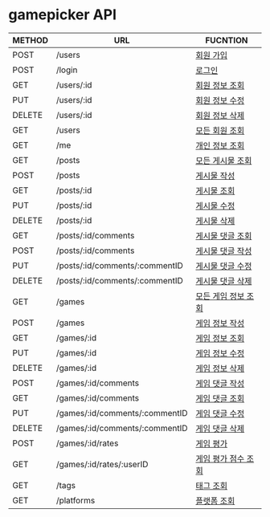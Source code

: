 # gamepicker API

| METHOD | URL                            | FUCNTION                                                                   |
| ------ | ------------------------------ | -------------------------------------------------------------------------- |
| POST   | /users                         | [회원 가입](https://github.com/ansrl0107/GamePickerAPI/wiki/회원-가입)             |
| POST   | /login                         | [로그인](https://github.com/ansrl0107/GamePickerAPI/wiki/로그인)                 |
| GET    | /users/:id                     | [회원 정보 조회](https://github.com/ansrl0107/GamePickerAPI/wiki/회원-정보-조회)       |
| PUT    | /users/:id                     | [회원 정보 수정](https://github.com/ansrl0107/GamePickerAPI/wiki/회원-정보-수정)       |
| DELETE | /users/:id                     | [회원 정보 삭제](https://github.com/ansrl0107/GamePickerAPI/wiki/회원-정보-삭제)       |
| GET    | /users                         | [모든 회원 조회](https://github.com/ansrl0107/GamePickerAPI/wiki/모든-회원-조회)       |
| GET    | /me                            | [개인 정보 조회](https://github.com/ansrl0107/GamePickerAPI/wiki/개인-정보-조회)       |
| GET    | /posts                         | [모든 게시물 조회](https://github.com/ansrl0107/GamePickerAPI/wiki/모든-게시물-조회)     |
| POST   | /posts                         | [게시물 작성](https://github.com/ansrl0107/GamePickerAPI/wiki/게시물-작성)           |
| GET    | /posts/:id                     | [게시물 조회](https://github.com/ansrl0107/GamePickerAPI/wiki/게시물-조회)           |
| PUT    | /posts/:id                     | [게시물 수정](https://github.com/ansrl0107/GamePickerAPI/wiki/게시물-수정)           |
| DELETE | /posts/:id                     | [게시물 삭제](https://github.com/ansrl0107/GamePickerAPI/wiki/게시물-삭제)           |
| GET    | /posts/:id/comments            | [게시물 댓글 조회](https://github.com/ansrl0107/GamePickerAPI/wiki/게시물-댓글-조회)     |
| POST   | /posts/:id/comments            | [게시물 댓글 작성](https://github.com/ansrl0107/GamePickerAPI/wiki/게시물-댓글-작성)     |
| PUT    | /posts/:id/comments/:commentID | [게시물 댓글 수정](https://github.com/ansrl0107/GamePickerAPI/wiki/게시물-댓글-수정)     |
| DELETE | /posts/:id/comments/:commentID | [게시물 댓글 삭제](https://github.com/ansrl0107/GamePickerAPI/wiki/게시물-댓글-삭제)     |
| GET    | /games                         | [모든 게임 정보 조회](https://github.com/ansrl0107/GamePickerAPI/wiki/모든-게임-정보-조회) |
| POST   | /games                         | [게임 정보 작성](https://github.com/ansrl0107/GamePickerAPI/wiki/게임-정보-작성)       |
| GET    | /games/:id                     | [게임 정보 조회](https://github.com/ansrl0107/GamePickerAPI/wiki/게임-정보-조회)       |
| PUT    | /games/:id                     | [게임 정보 수정](https://github.com/ansrl0107/GamePickerAPI/wiki/게임-정보-수정)       |
| DELETE | /games/:id                     | [게임 정보 삭제](https://github.com/ansrl0107/GamePickerAPI/wiki/게임-정보-삭제)       |
| POST   | /games/:id/comments            | [게임 댓글 작성](https://github.com/ansrl0107/GamePickerAPI/wiki/게임-댓글-작성)       |
| GET    | /games/:id/comments            | [게임 댓글 조회](https://github.com/ansrl0107/GamePickerAPI/wiki/게임-댓글-조회)       |
| PUT    | /games/:id/comments/:commentID | [게임 댓글 수정](https://github.com/ansrl0107/GamePickerAPI/wiki/게임-댓글-수정)       |
| DELETE | /games/:id/comments/:commentID | [게임 댓글 삭제](https://github.com/ansrl0107/GamePickerAPI/wiki/게임-댓글-삭제)       |
| POST   | /games/:id/rates               | [게임 평가](https://github.com/ansrl0107/GamePickerAPI/wiki/게임-평가)             |
| GET    | /games/:id/rates/:userID       | [게임 평가 점수 조회](https://github.com/ansrl0107/GamePickerAPI/wiki/게임-평가-점수-조회) |
| GET    | /tags                          | [태그 조회](https://github.com/ansrl0107/GamePickerAPI/wiki/태그-조회)             |
| GET    | /platforms                     | [플랫폼 조회](https://github.com/ansrl0107/GamePickerAPI/wiki/플랫폼-조회)           |